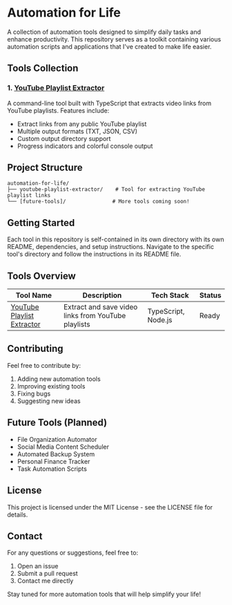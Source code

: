 # Automation for Life

A collection of automation tools designed to simplify daily tasks and enhance productivity. This repository serves as a toolkit containing various automation scripts and applications that I've created to make life easier.

## Tools Collection

### 1. [YouTube Playlist Extractor](youtube-playlist-extractor/)
A command-line tool built with TypeScript that extracts video links from YouTube playlists. Features include:
- Extract links from any public YouTube playlist
- Multiple output formats (TXT, JSON, CSV)
- Custom output directory support
- Progress indicators and colorful console output

## Project Structure

```
automation-for-life/
├── youtube-playlist-extractor/    # Tool for extracting YouTube playlist links
└── [future-tools]/               # More tools coming soon!
```

## Getting Started

Each tool in this repository is self-contained in its own directory with its own README, dependencies, and setup instructions. Navigate to the specific tool's directory and follow the instructions in its README file.

## Tools Overview

| Tool Name | Description | Tech Stack | Status |
|-----------|-------------|------------|---------|
| [YouTube Playlist Extractor](youtube-playlist-extractor/) | Extract and save video links from YouTube playlists | TypeScript, Node.js | Ready |

## Contributing

Feel free to contribute by:
1. Adding new automation tools
2. Improving existing tools
3. Fixing bugs
4. Suggesting new ideas

## Future Tools (Planned)

- File Organization Automator
- Social Media Content Scheduler
- Automated Backup System
- Personal Finance Tracker
- Task Automation Scripts

## License

This project is licensed under the MIT License - see the LICENSE file for details.

## Contact

For any questions or suggestions, feel free to:
1. Open an issue
2. Submit a pull request
3. Contact me directly

Stay tuned for more automation tools that will help simplify your life! 

